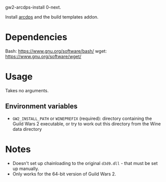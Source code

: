 gw2-arcdps-install 0-next.

Install [arcdps](https://www.deltaconnected.com/arcdps/) and the build templates
addon.

# Dependencies

Bash: https://www.gnu.org/software/bash/
wget: https://www.gnu.org/software/wget/

# Usage

Takes no arguments.

## Environment variables

- `GW2_INSTALL_PATH` or `WINEPREFIX` (required): directory containing the
  Guild Wars 2 executable, or try to work out this directory from the Wine data
  directory

# Notes

- Doesn't set up chainloading to the original `d3d9.dll` - that must be set up
  manually.
- Only works for the 64-bit version of Guild Wars 2.
